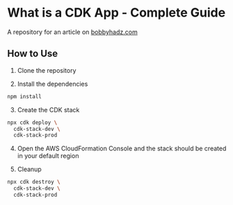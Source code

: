 # What is a CDK App - Complete Guide

A repository for an article on
[bobbyhadz.com](https://bobbyhadz.com/blog/aws-cdk-app)

## How to Use

1. Clone the repository

2. Install the dependencies

```bash
npm install
```

3. Create the CDK stack

```bash
npx cdk deploy \
  cdk-stack-dev \
  cdk-stack-prod
```

4. Open the AWS CloudFormation Console and the stack should be created in your
   default region

5. Cleanup

```bash
npx cdk destroy \
  cdk-stack-dev \
  cdk-stack-prod
```
